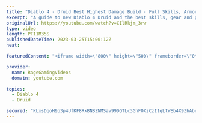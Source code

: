 ```yaml
---
title: "Diablo 4 - Druid Best Highest Damage Build - Full Skills, Armor & Weapons Guide - Tips & Tricks!"
excerpt: "A guide to new Diablo 4 Druid and the best skills, gear and playstyle! Enjoy! Support us on Patreon: http://bit.ly/1FUac4S Hunters ..."
originalUrl: https://youtube.com/watch?v=CIlRkjm_3rw
type: video
length: PT11M35S
publishedDateTime: 2023-03-25T15:00:12Z
heat: 

featuredContent: "<iframe width=\"800\" height=\"500\" frameborder=\"0\" src=\"https://www.youtube.com/embed/CIlRkjm_3rw\" allow=\"accelerometer; autoplay; encrypted-media; gyroscope; picture-in-picture\" allowfullscreen></iframe>"

provider:
  name: RageGamingVideos
  domain: youtube.com

topics:
  - Diablo 4
  - Druid

secured: "KLxsDqoH9p3p4UfKF8RkBNBZNMSav99DQTLc3GhFOXzCzI1qLtWEb4X9ZhAbeyL4XV/NMUWkKmj5MDnebpJosB+dABOMTGVgE5W+ZFGEhynaN79qOEnFWiYQkyLQWOfRKbsbcjKEWEgMDulOiZUvcyG56sIM3aLqNVtAYxpG1edEZkMzn+X3BOMP1EDCI+K/odz/VIfjTP5lqDPdwqYS6sdCzULXNqbtZlcE9mJb/E82l5OfhkjaZFaKzS6SbzfsobHmbqr51xUn7rFEi7DyjZ2Rq7glu3CCLoMnjQJWpgNVP++MB5iwLWzngK44nNoFwKzpx5qJurumG27dlKQCFCAG3HfHg9LbIBwoRKJ5wRWm9T18XvsWqRbxEKKLceV9Ll6CmCi3nLAqlasy7uZuUSihrHrscnCt4vfrLktDncM=;+2n5/MVOYp12OqY44fKaIw=="
---
```


